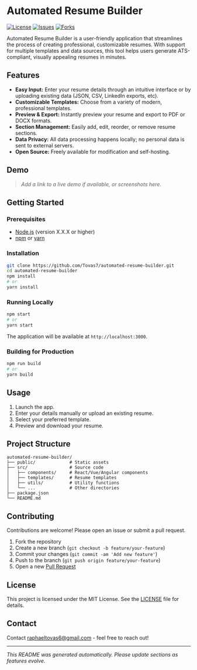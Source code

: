 # Automated Resume Builder

[![License](https://img.shields.io/github/license/Tovas7/automated-resume-builder)](LICENSE)
[![Issues](https://img.shields.io/github/issues/Tovas7/automated-resume-builder)](https://github.com/Tovas7/automated-resume-builder/issues)
[![Forks](https://img.shields.io/github/forks/Tovas7/automated-resume-builder)](https://github.com/Tovas7/automated-resume-builder/network/members)

Automated Resume Builder is a user-friendly application that streamlines the process of creating professional, customizable resumes. With support for multiple templates and data sources, this tool helps users generate ATS-compliant, visually appealing resumes in minutes.

## Features

- **Easy Input:** Enter your resume details through an intuitive interface or by uploading existing data (JSON, CSV, LinkedIn exports, etc).
- **Customizable Templates:** Choose from a variety of modern, professional templates.
- **Preview & Export:** Instantly preview your resume and export to PDF or DOCX formats.
- **Section Management:** Easily add, edit, reorder, or remove resume sections.
- **Data Privacy:** All data processing happens locally; no personal data is sent to external servers.
- **Open Source:** Freely available for modification and self-hosting.

## Demo

> _Add a link to a live demo if available, or screenshots here._

## Getting Started

### Prerequisites

- [Node.js](https://nodejs.org/) (version X.X.X or higher)
- [npm](https://www.npmjs.com/) or [yarn](https://yarnpkg.com/)

### Installation

```bash
git clone https://github.com/Tovas7/automated-resume-builder.git
cd automated-resume-builder
npm install
# or
yarn install
```

### Running Locally

```bash
npm start
# or
yarn start
```

The application will be available at `http://localhost:3000`.

### Building for Production

```bash
npm run build
# or
yarn build
```

## Usage

1. Launch the app.
2. Enter your details manually or upload an existing resume.
3. Select your preferred template.
4. Preview and download your resume.

## Project Structure

```
automated-resume-builder/
├── public/             # Static assets
├── src/                # Source code
│   ├── components/     # React/Vue/Angular components
│   ├── templates/      # Resume templates
│   ├── utils/          # Utility functions
│   └── ...             # Other directories
├── package.json
└── README.md
```

## Contributing

Contributions are welcome! Please open an issue or submit a pull request.

1. Fork the repository
2. Create a new branch (`git checkout -b feature/your-feature`)
3. Commit your changes (`git commit -am 'Add new feature'`)
4. Push to the branch (`git push origin feature/your-feature`)
5. Open a new [Pull Request](https://github.com/Tovas7/automated-resume-builder/pulls)

## License

This project is licensed under the MIT License. See the [LICENSE](LICENSE) file for details.

## Contact

Contact raphaeltovas6@gmail.com - feel free to reach out!

---

_This README was generated automatically. Please update sections as features evolve._
